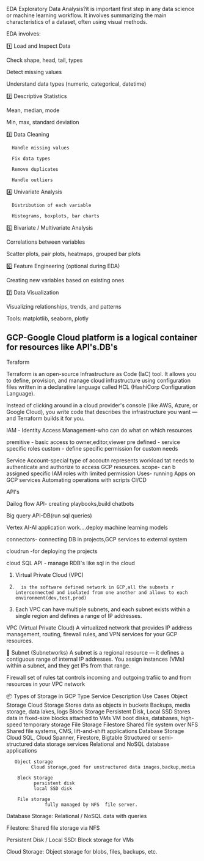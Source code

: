 
EDA 
Exploratory Data Analysis?it is important first step in any data science or machine learning workflow. It involves summarizing the main characteristics of a dataset, often using visual methods.

EDA  involves:

1️⃣ Load and Inspect Data

Check shape, head, tail, types

Detect missing values

Understand data types (numeric, categorical, datetime)

2️⃣ Descriptive Statistics

Mean, median, mode

Min, max, standard deviation


3️⃣ Data Cleaning

      Handle missing values

      Fix data types

      Remove duplicates

      Handle outliers


4️⃣ Univariate Analysis

      Distribution of each variable

      Histograms, boxplots, bar charts


5️⃣ Bivariate / Multivariate Analysis

Correlations between variables

Scatter plots, pair plots, heatmaps, grouped bar plots

6️⃣ Feature Engineering (optional during EDA)

Creating new variables based on existing ones

7️⃣ Data Visualization

Visualizing relationships, trends, and patterns

Tools: matplotlib, seaborn, plotly






## GCP-Google Cloud platform is a logical container for resources like API's.DB's

Teraform

Terraform is an open-source Infrastructure as Code (IaC) tool. It allows you to define, provision, and manage cloud infrastructure using configuration files written in a declarative language called HCL (HashiCorp Configuration Language).

Instead of clicking around in a cloud provider's console (like AWS, Azure, or Google Cloud), you write code that describes the infrastructure you want — and Terraform builds it for you.



IAM - Identity Access Management-who can do what on which resources

premitive -  basic access to owner,editor,viewer
pre defined - service specific roles
custom - define specific permission for custom needs

Service Account-special type of accoutn represents workload tat needs to authenticate and authorize to access GCP resources.
scope- can b assigned specific IAM roles with limited permission 
Uses- running Apps on GCP services
      Automating operations with scripts CI/CD

API's

Dailog flow API- creating playbooks,build chatbots

Big query API-DB(run sql queries)

Vertex AI-AI application work....deploy machine learning models

connectors- connecting DB in projects,GCP services to external system

cloudrun -for deploying the projects

cloud SQL API - manage RDB's like sql in the cloud


1. Virtual Private Cloud (VPC)

2.       is the software defined network in GCP,all the subnets r interconnected and isolated from one another and allows to each environment(dev,test,prod)
3.    Each VPC can have multiple subnets, and each subnet exists within a single region and defines a range of IP addresses.

 VPC (Virtual Private Cloud)
A virtualized network that provides IP address management, routing, firewall rules, and VPN services for your GCP resources.

🔹 Subnet (Subnetworks)
A subnet is a regional resource — it defines a contiguous range of internal IP addresses. You assign instances (VMs) within a subnet, and they get IPs from that range.

Firewall
set of rules tat controls incoming and outgoing trafiic to and from resources in your VPC network



📦 Types of Storage in GCP
Type	Service	Description	Use Cases
Object Storage	Cloud Storage	Stores data as objects in buckets	Backups, media storage, data lakes, logs
Block Storage	Persistent Disk, Local SSD	Stores data in fixed-size blocks attached to VMs	VM boot disks, databases, high-speed temporary storage
File Storage	Filestore	Shared file system over NFS	Shared file systems, CMS, lift-and-shift applications
Database Storage	Cloud SQL, Cloud Spanner, Firestore, Bigtable	Structured or semi-structured data storage services	Relational and NoSQL database applications

       Object storage
             Cloud storage,good for unstructured data images,backup,media

        Block Storage
              persistent disk
              local SSD disk

        File storage
                  fully managed by NFS  file server.



 Database Storage: Relational / NoSQL data with queries

Filestore: Shared file storage via NFS

Persistent Disk / Local SSD: Block storage for VMs

Cloud Storage: Object storage for blobs, files, backups, etc.


      

